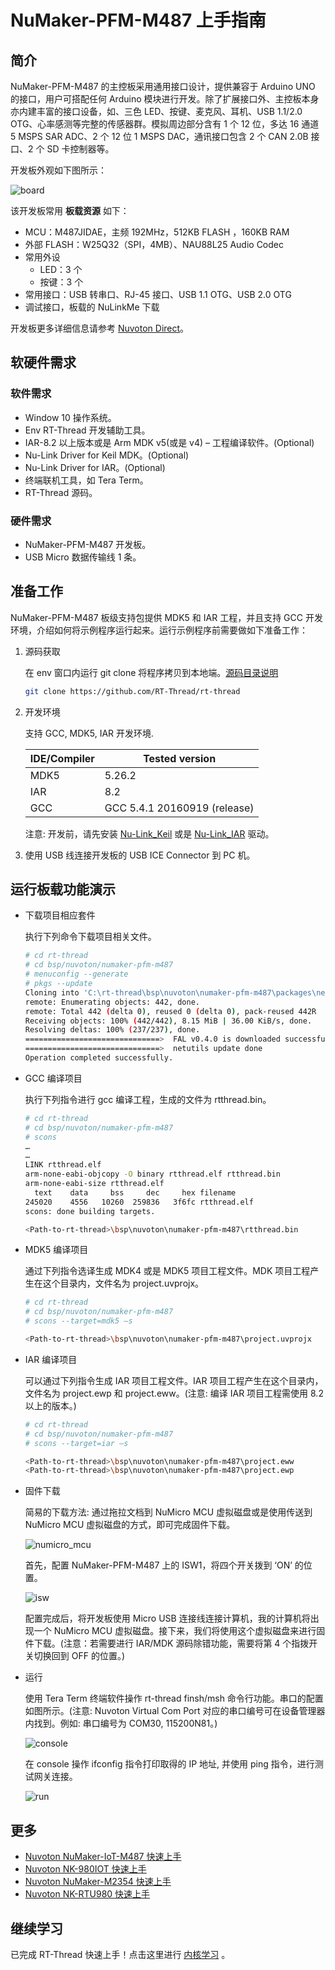# NuMaker-PFM-M487 上手指南

## 简介

NuMaker-PFM-M487 的主控板采用通用接口设计，提供兼容于 Arduino UNO 的接口，用户可搭配任何 Arduino 模块进行开发。除了扩展接口外、主控板本身亦内建丰富的接口设备，如、三色 LED、按键、麦克风、耳机、USB 1.1/2.0 OTG、心率感测等完整的传感器群。模拟周边部分含有 1 个 12 位，多达 16 通道 5 MSPS SAR ADC、2 个 12 位 1 MSPS DAC，通讯接口包含 2 个 CAN 2.0B 接口、2 个 SD 卡控制器等。

开发板外观如下图所示：

![board](figures/board.png)

该开发板常用 **板载资源** 如下：

- MCU：M487JIDAE，主频 192MHz，512KB FLASH ，160KB RAM
- 外部 FLASH：W25Q32（SPI，4MB）、NAU88L25 Audio Codec
- 常用外设
    * LED：3 个
    * 按键：3 个
- 常用接口：USB 转串口、RJ-45 接口、USB 1.1 OTG、USB 2.0 OTG
- 调试接口，板载的 NuLinkMe 下载

开发板更多详细信息请参考 [Nuvoton Direct](https://direct.nuvoton.com/tw/numaker-pfm-m487)。

## 软硬件需求
### 软件需求
- Window 10 操作系统。
- Env RT-Thread 开发辅助工具。
- IAR-8.2 以上版本或是 Arm MDK v5(或是 v4) – 工程编译软件。(Optional)
- Nu-Link Driver for Keil MDK。(Optional)
- Nu-Link Driver for IAR。(Optional)
- 终端联机工具，如 Tera Term。
- RT-Thread 源码。

### 硬件需求
- NuMaker-PFM-M487 开发板。
- USB Micro 数据传输线 1 条。

## 准备工作

NuMaker-PFM-M487 板级支持包提供 MDK5 和 IAR 工程，并且支持 GCC 开发环境，介绍如何将示例程序运行起来。运行示例程序前需要做如下准备工作：

1. 源码获取

    在 env 窗口内运行 git clone 将程序拷贝到本地端。[源码目录说明](../src_code_introduction/rtthread_dir.md)

    ```bash
    git clone https://github.com/RT-Thread/rt-thread
    ```

2. 开发环境

    支持 GCC, MDK5, IAR 开发环境.

    | IDE/Compiler  | Tested version            |
    | ---------- | ---------------------------- |
    | MDK5       | 5.26.2                       |
    | IAR        | 8.2                          |
    | GCC        | GCC 5.4.1 20160919 (release) |

    注意: 开发前，请先安装 [Nu-Link_Keil](https://www.nuvoton.com/resource-download.jsp?tp_GUID=SW1120200221180521) 或是 [Nu-Link_IAR](https://www.nuvoton.com/resource-download.jsp?tp_GUID=SW1120200221180914) 驱动。

3. 使用 USB 线连接开发板的 USB ICE Connector 到 PC 机。

## 运行板载功能演示

- 下载项目相应套件

  执行下列命令下载项目相关文件。

  ```bash
  # cd rt-thread
  # cd bsp/nuvoton/numaker-pfm-m487
  # menuconfig --generate
  # pkgs --update
  Cloning into 'C:\rt-thread\bsp\nuvoton\numaker-pfm-m487\packages\netutils-latest'...
  remote: Enumerating objects: 442, done.
  remote: Total 442 (delta 0), reused 0 (delta 0), pack-reused 442R
  Receiving objects: 100% (442/442), 8.15 MiB | 36.00 KiB/s, done.
  Resolving deltas: 100% (237/237), done.
  ==============================>  FAL v0.4.0 is downloaded successfully.
  ==============================>  netutils update done
  Operation completed successfully.
  ```

- GCC 编译项目

  执行下列指令进行 gcc 编译工程，生成的文件为 rtthread.bin。

  ```bash
  # cd rt-thread
  # cd bsp/nuvoton/numaker-pfm-m487
  # scons
  …
  …
  LINK rtthread.elf
  arm-none-eabi-objcopy -O binary rtthread.elf rtthread.bin
  arm-none-eabi-size rtthread.elf
    text    data     bss     dec     hex filename
  245020    4556   10260  259836   3f6fc rtthread.elf
  scons: done building targets.

  <Path-to-rt-thread>\bsp\nuvoton\numaker-pfm-m487\rtthread.bin
  ```

- MDK5 编译项目

  通过下列指令选译生成 MDK4 或是 MDK5 项目工程文件。MDK 项目工程产生在这个目录内，文件名为 project.uvprojx。

  ```bash
  # cd rt-thread
  # cd bsp/nuvoton/numaker-pfm-m487
  # scons --target=mdk5 –s

  <Path-to-rt-thread>\bsp\nuvoton\numaker-pfm-m487\project.uvprojx
  ```

- IAR 编译项目

  可以通过下列指令生成 IAR 项目工程文件。IAR 项目工程产生在这个目录内，文件名为 project.ewp 和 project.eww。(注意: 编译 IAR 项目工程需使用 8.2 以上的版本。)

  ```bash
  # cd rt-thread
  # cd bsp/nuvoton/numaker-pfm-m487
  # scons --target=iar –s

  <Path-to-rt-thread>\bsp\nuvoton\numaker-pfm-m487\project.eww
  <Path-to-rt-thread>\bsp\nuvoton\numaker-pfm-m487\project.ewp
  ```

- 固件下载

  简易的下载方法: 通过拖拉文档到 NuMicro MCU 虚拟磁盘或是使用传送到 NuMicro MCU 虚拟磁盘的方式，即可完成固件下载。

  ![numicro_mcu](figures/numicro_mcu.png)

  首先，配置 NuMaker-PFM-M487 上的 ISW1，将四个开关拨到 ‘ON’ 的位置。

  ![isw](figures/nulinkme_isw.png)
  
  配置完成后，将开发板使用 Micro USB 连接线连接计算机，我的计算机将出现一个 NuMicro MCU 虚拟磁盘。接下来，我们将使用这个虚拟磁盘来进行固件下载。(注意：若需要进行 IAR/MDK 源码除错功能，需要将第 4 个指拨开关切换回到 OFF 的位置。)

- 运行

  使用 Tera Term 终端软件操作 rt-thread finsh/msh 命令行功能。串口的配置如图所示。(注意: Nuvoton Virtual Com Port 对应的串口编号可在设备管理器内找到。例如: 串口编号为 COM30, 115200N81。)

  ![console](figures/console.png)

  在 console 操作 ifconfig 指令打印取得的 IP 地址, 并使用 ping 指令，进行测试网关连接。

  ![run](figures/run.gif)

## 更多
- [Nuvoton NuMaker-IoT-M487 快速上手](../numaker-iot-m487/quick-start.md)
- [Nuvoton NK-980IOT 快速上手](../nk-980iot/quick-start.md)
- [Nuvoton NuMaker-M2354 快速上手](../numaker-m2354/quick-start.md)
- [Nuvoton NK-RTU980 快速上手](../nk-rtu980/quick-start.md)

## 继续学习

已完成 RT-Thread 快速上手！点击这里进行 [内核学习](../../kernel/kernel-video.md) 。

